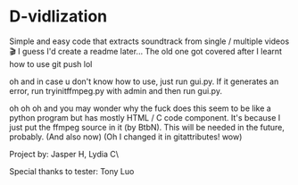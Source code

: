 # D-vidlization
Simple and easy code that extracts soundtrack from single / multiple videos🎬
I guess I'd create a readme later... The old one got covered after I learnt how to use git push lol

oh and in case u don't know how to use, just run gui.py. If it generates an error, run tryinitffmpeg.py with admin and then run gui.py.

oh oh oh and you may wonder why the fuck does this seem to be like a python program but has mostly HTML / C code component. It's because I just put the ffmpeg source in it (by BtbN). This will be needed in the future, probably. (And also now) (Oh I changed it in gitattributes! wow)

Project by: Jasper H, Lydia C\

Special thanks to tester: Tony Luo
